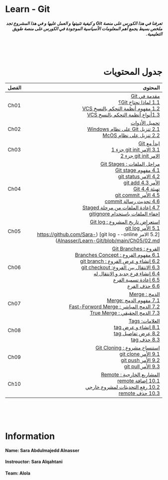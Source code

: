 # Learn - Git
##### <div dir =rtl > تعرفنا في هذا الكورس على منصة Git و كيفية تثبيتها و العمل عليها و في هذا المشروع تجد ملخص بسيط يجمع أهم المعلومات الأسياسية الموجودة في الكورس على منصة طويق التعليمية.  </div>


<br>
<br>

# <div dir = rtl > جدول المحتويات </div>

|<div dir =rtl >الفصل </div>     | <div dir =rtl> المحتوى</div>   
|--------------------------------|--------------------------------------------------------------------------------------------------:|
|Ch01 |<div dir =rtl > [مقدمة في Git](https://github.com/Sara-Alnasser/Learn-Git/tree/main/Ch01) </div><div dir =rtl > [1.1 لماذا نحتاج Git؟](https://github.com/Sara-Alnasser/Learn-Git/blob/main/Ch01/01.md)</div><div dir =rtl > [1.2 مفهوم أنظمة التحكم بالنسخ VCS](https://github.com/Sara-Alnasser/Learn-Git/blob/main/Ch01/02.md)</div><div dir =rtl > [1.3أنواع أنظمة التحكم بالنسخ VCS](https://github.com/Sara-Alnasser/Learn-Git/blob/main/Ch01/03.md)</div>
|Ch02 |<div dir =rtl > [تحميل الأدوات](https://github.com/Sara-Alnasser/Learn-Git/blob/main/Ch02) </div><div dir =rtl > [2.1 تنزيل Git على نظام Windows](https://github.com/Sara-Alnasser/Learn-Git/blob/main/Ch02/01.md)</div><div dir =rtl >[ 2.2 تنزيل على نظام  McOS](https://github.com/Sara-Alnasser/Learn-Git/blob/main/Ch02/02.md)</div> 
|Ch03 |<div dir =rtl > [ابدأ مع Git](https://github.com/Sara-Alnasser/Learn-Git/blob/main/Ch03)</div><div dir =rtl >[3.1 الامر git init جزء 1](https://github.com/Sara-Alnasser/Learn-Git/blob/main/Ch03/01.md)</div><div dir =rtl > [الامر git init جزء 2](https://github.com/Sara-Alnasser/Learn-Git/blob/main/Ch03/02.md)</div>
|Ch04 |<div dir =rtl > [مراحل الملفات : Git Stages](https://github.com/Sara-Alnasser/Learn-Git/blob/main/Ch04)</div><div dir =rtl > [4.1 مفهوم Git stage](https://github.com/Sara-Alnasser/Learn-Git/blob/main/Ch04/01.md) </div><div dir =rtl > [4.2 الامر git status](https://github.com/Sara-Alnasser/Learn-Git/blob/main/Ch04/02.md) </div><div dir =rtl > [الأمر 4.3 git add](https://github.com/Sara-Alnasser/Learn-Git/blob/main/Ch04/03.md)</div><div dir =rtl> [تهيئة 4.4 Git](https://github.com/Sara-Alnasser/Learn-Git/blob/main/Ch04/04.md)</div> <div dir =rtl > [4.5 الأمر git commit](https://github.com/Sara-Alnasser/Learn-Git/blob/main/Ch04/05.md)</div><div dir =rtl > [4.6 تحديث رسالة commit](https://github.com/Sara-Alnasser/Learn-Git/blob/main/Ch04/06.md)</div><div dir =rtl >[4.7 إعادة الملفات من مرحلة Staged </div><div dir =rtl >إخفاء الملفات باستخدام gitignore](https://github.com/Sara-Alnasser/Learn-Git/blob/main/Ch04/07.md)</div> 
|Ch05 |<div dir =rtl > [استعراض تاريخ المشروع : Git log](https://github.com/Sara-Alnasser/Learn-Git/blob/main/Ch05) </div><div dir =rtl >[5.1 الأمر git log](https://github.com/Sara-Alnasser/Learn-Git/blob/main/Ch05/01.md)</div><div dir =rtl >[5.2 الامر git log --online] (https://github.com/Sara-Alnasser/Learn-Git/blob/main/Ch05/02.md)</div> 
|Ch06 |<div dir =rtl > [الفروع : Git Branches](https://github.com/Sara-Alnasser/Learn-Git/blob/main/Ch06)   </div><div dir =rtl >[6.1 مفهوم الفروع : Branches Concept](https://github.com/Sara-Alnasser/Learn-Git/blob/main/Ch06/01.md)</div><div dir =rtl >[6.2 إنشاء و عرض الفروع : git branch](https://github.com/Sara-Alnasser/Learn-Git/blob/main/Ch06/02.md)</div><div dir =rtl >[6.3 الانتقال بين الفروع: git checkout](https://github.com/Sara-Alnasser/Learn-Git/blob/main/Ch06/03.md) </div><div dir =rtl >[6.4 إنشاء فرع جديد و الانتقال له](https://github.com/Sara-Alnasser/Learn-Git/blob/main/Ch06/04.md)</div><div dir =rtl >[6.5 إعادة تسمية الفرع](https://github.com/Sara-Alnasser/Learn-Git/blob/main/Ch06/05.md)</div><div dir =rtl >[6.6 حذف الفرع](https://github.com/Sara-Alnasser/Learn-Git/blob/main/Ch06/06.md)</div> 
|Ch07 |<div dir =rtl > [الدمج : Merge](https://github.com/Sara-Alnasser/Learn-Git/blob/main/Ch07)</div><div dir =rtl >[7.1 مفهوم الدمج :Merge](https://github.com/Sara-Alnasser/Learn-Git/blob/main/Ch07/01.md) </div><div dir =rtl >[7.2 الدمج المباشر : Fast-Forword Merge](https://github.com/Sara-Alnasser/Learn-Git/blob/main/Ch07/02.md) </div><div dir =rtl >[7.3 الدمج الحقيقي : True Merge](https://github.com/Sara-Alnasser/Learn-Git/blob/main/Ch07/03.md) </div> 
|Ch08 |<div dir =rtl > [العلامات: Tags](https://github.com/Sara-Alnasser/Learn-Git/blob/main/Ch08)</div><div dir =rtl>[8.1 إنشاء و عرض tag](https://github.com/Sara-Alnasser/Learn-Git/blob/main/Ch08/01.md) </div><div dir =rtl >[8.2  عرض تفاصيل tag](https://github.com/Sara-Alnasser/Learn-Git/blob/main/Ch08/02.md)</div><div dir =rtl >[8.3 حذف tag](https://github.com/Sara-Alnasser/Learn-Git/blob/main/Ch08/03.md)</div> 
|Ch09 |<div dir =rtl >  [استنساخ مشروع : Git Cloning ](https://github.com/Sara-Alnasser/Learn-Git/blob/main/Ch09)  </div><div dir =rtl >[9.1 الأمر git clone](https://github.com/Sara-Alnasser/Learn-Git/blob/main/Ch09/01.md)</div><div dir =rtl >[9.2 الأمر git push](https://github.com/Sara-Alnasser/Learn-Git/blob/main/Ch09/02.md)</div><div dir =rtl >[9.3 الأمر git pull](https://github.com/Sara-Alnasser/Learn-Git/blob/main/Ch09/03.md)</div> 
|Ch10 |<div dir =rtl > [المشاريع الخارجية : Remote](https://github.com/Sara-Alnasser/Learn-Git/tree/main/Ch10)</div><div dir =rtl >[10.1 إضافة remote](https://github.com/Sara-Alnasser/Learn-Git/blob/main/Ch10/01.md)</div><div dir =rtl >[10.2 رفع التحديثات لمشروع خارجي](https://github.com/Sara-Alnasser/Learn-Git/blob/main/Ch10/02.md) </div><div dir =rtl >[10.3 حذف  remote](https://github.com/Sara-Alnasser/Learn-Git/blob/main/Ch10/03.md) </div> 
<br>
<br>
<br>

# Information 

#### **Name**: Sara Abdulmajedd Alnasser
#### **Instrouctor:** Sara Alqahtani
#### **Team:** Alola


